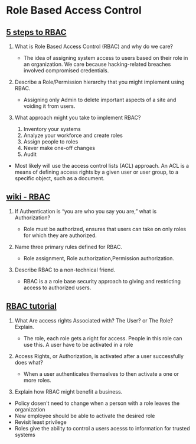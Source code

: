 # Role Based Access Control

## [5 steps to RBAC](https://www.csoonline.com/article/3060780/security/5-steps-to-simple-role-based-access-control.html)

1. What is Role Based Access Control (RBAC) and why do we care?

    - The idea of assigning system access to users based on their role in an organization. We care because hacking-related breaches involved compromised credentials.

2. Describe a Role/Permission hierarchy that you might implement using RBAC.

    - Assigning only Admin to delete important aspects of a site and voiding it from users.

3. What approach might you take to implement RBAC?

    1. Inventory your systems
    2. Analyze your workforce and create roles
    3. Assign people to roles
    4. Never make one-off changes
    5. Audit

- Most likely will use the access control lists (ACL) approach. An ACL is a means of defining access rights by a given user or user group, to a specific object, such as a document.

## [wiki - RBAC](https://en.wikipedia.org/wiki/Role-based_access_control)

1. If Authentication is “you are who you say you are,” what is Authorization?

    - Role must be authorized, ensures that users can take on only roles for which they are authorized.

2. Name three primary rules defined for RBAC.

    - Role assignment, Role authorization,Permission authorization.

3. Describe RBAC to a non-technical friend.

    - RBAC is a a role base security approach to giving and restricting access to authorized users.

## [RBAC tutorial](https://www.youtube.com/watch?v=C4NP8Eon3cA)

1. What Are access rights Associated with? The User? or The Role? Explain.

    - The role, each role gets a right for access. People in this role can use this. A user have to be activated in a role

2. Access Rights, or Authorization, is activated after a user successfully does what?

    - When a user authenticates themselves to then activate a one or more roles.

3. Explain how RBAC might benefit a business.

- Policy dosen't need to change when a person with a role leaves the organization
- New employee should be able to activate the desired role
- Revisit least privilege
- Roles give the ability to control a users acesss to information for trusted systems
